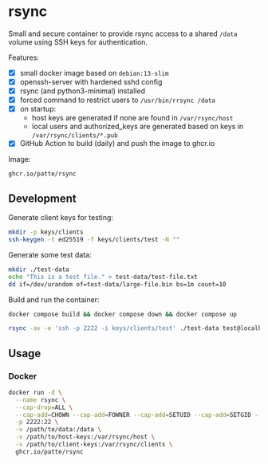 # rsync

Small and secure container to provide rsync access to a shared `/data` volume using SSH keys for authentication.

Features:
- [x] small docker image based on `debian:13-slim`
- [x] openssh-server with hardened sshd config
- [x] rsync (and python3-minimal) installed
- [x] forced command to restrict users to `/usr/bin/rrsync /data`
- [x] on startup:
  - host keys are generated if none are found in `/var/rsync/host`
  - local users and authorized_keys are generated based on keys in `/var/rsync/clients/*.pub`
- [x] GitHub Action to build (daily) and push the image to ghcr.io

Image:
```
ghcr.io/patte/rsync
```

## Development

Generate client keys for testing:
```bash
mkdir -p keys/clients
ssh-keygen -t ed25519 -f keys/clients/test -N ""
```

Generate some test data:
```bash
mkdir ./test-data
echo "This is a test file." > test-data/test-file.txt
dd if=/dev/urandom of=test-data/large-file.bin bs=1m count=10
```

Build and run the container:
```bash
docker compose build && docker compose down && docker compose up
```

```bash
rsync -av -e 'ssh -p 2222 -i keys/clients/test' ./test-data test@localhost:/
```

## Usage

### Docker

```bash
docker run -d \
  --name rsync \
  --cap-drop=ALL \
  --cap-add=CHOWN --cap-add=FOWNER --cap-add=SETUID --cap-add=SETGID --cap-add=SYS_CHROOT \
  -p 2222:22 \
  -v /path/to/data:/data \
  -v /path/to/host-keys:/var/rsync/host \
  -v /path/to/client-keys:/var/rsync/clients \
  ghcr.io/patte/rsync
```